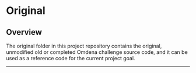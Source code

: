 # Original 
## Overview
The original folder in this project repository contains the original, unmodified old or completed Omdena challenge source code, and it can be used as a reference code for the current project goal.


-----

